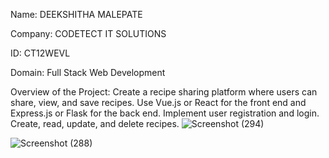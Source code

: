 Name: DEEKSHITHA MALEPATE

Company: CODETECT IT SOLUTIONS

ID: CT12WEVL

Domain: Full Stack Web Development

Overview of the Project: Create a recipe sharing platform where users can share, view, and save recipes. Use Vue.js or React for the front end and Express.js or Flask for the back end. Implement user registration and login. Create, read, update, and delete recipes.
![Screenshot (294)](https://github.com/user-attachments/assets/ddaedcc1-dfe8-4117-848e-b4c09a63d55f)

![Screenshot (288)](https://github.com/user-attachments/assets/ba9f98f1-1797-46c5-ac81-4f40287b23b7)
